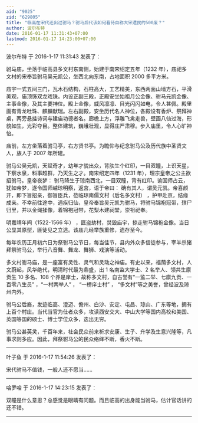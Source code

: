```yaml
---
aid: "9025"
zid: "629805"
title: "临高在宋代还出过驸马？驸马后代该如何看待自称大宋遗民的500废？"
author: 波尔布特
date: 2016-01-17 11:31:43+07:00
lastmod: 2016-01-17 14:23:00+07:00
---
```


波尔布特 于 2016-1-17 11:31:43 发表了：

驸马庙，坐落于临高县多文村东南侧，始建于南宋绍定五年（1232 年），庙祀多文村的宋奉旨驸马吴元凯公，坐西北向东南，占地面积 2000 多平方米。

庙宇一式五间三门，瓦木石结构，石柱高大，工艺精美，东西两面山墙方石，平滑美观，庙顶饰双龙戏珠。内设正副三殿，正殿安坐始祖月公金像、驸马元凯金像、主事金像，及其主要神位。殿上金像，威风凛凛、目光闪闪如电，令人甚佩。殿里画有青龙吐珠、麒麟献瑞。左右副殿，安坐历代名人神位，各殿设有香炉、祭拜神桌，两旁悬挂诗词与建庙功德者名。廊檐上方，浮雕飞禽走兽，壁画八仙过海，形貌如生，光彩夺目。整体建筑，巍峨壮观，显得庄严肃穆。步入庙里，令人心旷神怡。

庙前，左方坐落着驸马亭，右方贤书亭。为瞻仰与纪念驸马公及历代族中圣贤文人，族人于 2007 年所建。

驸马公吴元凯，天赋奇才，幼年才貌出众，背肤生个红印，一目双瞳，上识天星，下察水泉，料事超群，乃天生之才。南宋绍定四年（1231 年），理宗皇帝之公主欲招驸马。皇帝夜梦： 驸马降生于琼南西北，一目双瞳，背有红印。谕国师占云，犹如帝梦，遂令国师越琼明察，返宫，语于帝曰： 确有其人，谓吴元凯。帝喜颜开，即下旨招亲，御旨臣兵，莅临琼南儒文村（后名多文村） ，护甲赴京，结缘成亲。不幸前往途中，遇疾归仙，皇帝奉旨吴元凯为驸马，将驸马锦袍冠带，殡尸归里，并以金绳揉像，着锦袍冠带，花梨木建祠堂，崇祖祀奉。

明嘉靖年间（1522-1566 年） ，匪盗劫村，焚毁庙宇，掠走驸马锦袍金像。当日公显其原型，匪徒见之立逃。该庙几经举族重修，遗存至今。

每年农历正月初六日为祭驸马公节日，每当佳节，县内外众多信徒参与，宰羊杀猪拜祭驸马公，举行八音舞、舞龙、舞狮、戏演等活动。

多文村驸马庙，是一座富有灵性、灵气和灵动之神庙。有史以来，福荫多文村，人文蔚起，风华绝代，明清时代最为鼎盛，出 1 名南监大学士、2 名举人、领共生廪贡生 10 多名、108 个养是庠士，故称多文村，自古誉有“一监二举、七廪九贡、一百零八生员” ，“一村两举人” ， “一榜庠士村” ， “多文村”等之美誉，曾经波及琼州内外。

驸马公后裔，发迹临高、澄迈、儋州、白沙、安定、屯昌、琼山、广东等地，拥有上百个村庄。当代当官为仕者众多，攻读西安交大、中山大学等国内高校和美国、英国等国的硕士、博士学位众多，迭出无穷。

驸马公甚英灵，千百年来，社会民众前来祈求安康、生子、升学及生意兴隆等，凡事求则多应。因此，拜祭驸马公的民众络绎不断，香火不断。

---

叶子鱼 于 2016-1-17 11:54:26 发表了：

宋代驸马不值钱，一般人还不愿当……

---

哈罗哈 于 2016-1-17 14:23:15 发表了：

双瞳是什么意思？总感觉是眼睛有问题。而且临高的出身能当驸马，估计官话讲的还不错。

---
